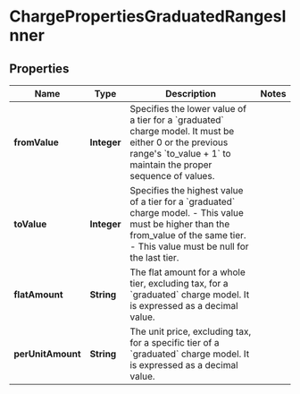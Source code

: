 

# ChargePropertiesGraduatedRangesInner


## Properties

| Name | Type | Description | Notes |
|------------ | ------------- | ------------- | -------------|
|**fromValue** | **Integer** | Specifies the lower value of a tier for a &#x60;graduated&#x60; charge model. It must be either 0 or the previous range&#39;s &#x60;to_value + 1&#x60; to maintain the proper sequence of values. |  |
|**toValue** | **Integer** | Specifies the highest value of a tier for a &#x60;graduated&#x60; charge model. - This value must be higher than the from_value of the same tier. - This value must be null for the last tier. |  |
|**flatAmount** | **String** | The flat amount for a whole tier, excluding tax, for a &#x60;graduated&#x60; charge model. It is expressed as a decimal value. |  |
|**perUnitAmount** | **String** | The unit price, excluding tax, for a specific tier of a &#x60;graduated&#x60; charge model. It is expressed as a decimal value. |  |



